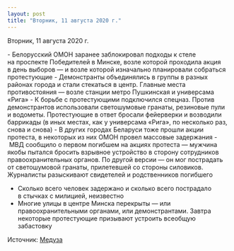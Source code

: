 ```yaml
---
layout: post
title: "Вторник, 11 августа 2020 г."
---
```


Вторник, 11 августа 2020 г.

- Белорусский ОМОН заранее заблокировал подходы к стеле на проспекте Победителей в Минске, возле которой проходила акция в день выборов — и возле которой изначально планировали собраться протестующие
- Демонстранты объединялись в группы в разных районах города и стали стекаться в центр. Главные места противостояния — возле станции метро Пушкинская и универсама «Рига»
- К борьбе с протестующими подключился спецназ. Против демонстрантов использовали светошумовые гранаты, резиновые пули и водометы. Протестующие в ответ бросали фейерверки и возводили баррикады (в иных местах, как у универсама «Рига», по несколько раз, снова и снова) 
- В других городах Беларуси тоже прошли акции протеста, в некоторых из них ОМОН провел массовые задержания
- МВД сообщило о первом погибшем на акциях протеста — мужчина якобы пытался бросить взрывное устройство в сторону сотрудников правоохранительных органов. По другой версии — он мог пострадать от светошумовой гранаты, прилетевшей со стороны силовиков. Журналисты разыскивают свидетелей и родственников погибшего
- Сколько всего человек задержано и сколько всего пострадало в стычках с милицией, неизвестно
- Многие улицы в центре Минска перекрыты — или правоохранительными органами, или демонстрантами. Завтра некоторые протестующие призывают устроить всеобщую забастовку

Источник: [Медуза](https://t.me/meduzalive/30323)
